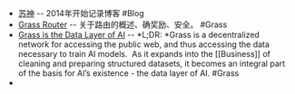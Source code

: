 - [苏神](https://kexue.fm/) -- 2014年开始记录博客 #Blog
- [Grass Router](https://wynd-network.gitbook.io/grass-docs/architecture/router) -- 关于路由的概述、确奖励、安全。 #Grass
- [Grass is the Data Layer of AI](https://www.getgrass.io/blog/grass-is-the-data-layer-of-ai) -- *L;DR: *Grass is a decentralized network for accessing the public web, and thus accessing the data necessary to train AI models.  As it expands into the [[Business]] of cleaning and preparing structured datasets, it becomes an integral part of the basis for AI’s existence - the data layer of AI. #Grass
-